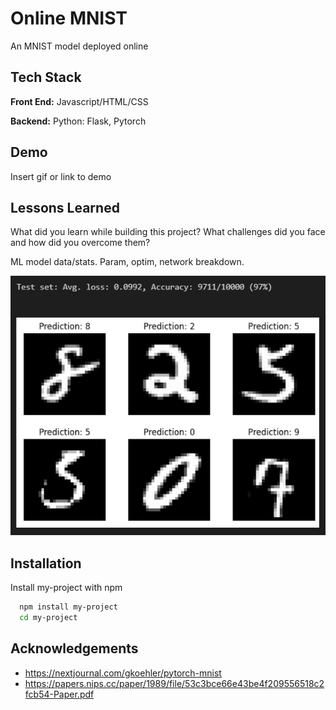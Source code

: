 
# Online MNIST

An MNIST model deployed online


## Tech Stack

**Front End:** Javascript/HTML/CSS

**Backend:** Python: Flask, Pytorch


## Demo

Insert gif or link to demo


## Lessons Learned

What did you learn while building this project? What challenges did you face and how did you overcome them?

ML model data/stats. Param, optim, network breakdown.

![App Screenshot](MNIST_Results.png?raw=true)


## Installation

Install my-project with npm

```bash
  npm install my-project
  cd my-project
```
    
## Acknowledgements

 - https://nextjournal.com/gkoehler/pytorch-mnist
 - https://papers.nips.cc/paper/1989/file/53c3bce66e43be4f209556518c2fcb54-Paper.pdf